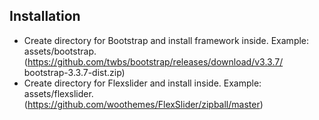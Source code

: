 ## Installation
* Create directory for Bootstrap and install framework inside. 
Example: assets/bootstrap.
(https://github.com/twbs/bootstrap/releases/download/v3.3.7/
bootstrap-3.3.7-dist.zip)
* Create directory for Flexslider and install inside. 
Example: assets/flexslider. 
(https://github.com/woothemes/FlexSlider/zipball/master)
